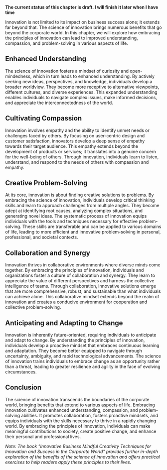 **The current status of this chapter is draft. I will finish it later when I have time**

Innovation is not limited to its impact on business success alone; it extends far beyond that. The science of innovation brings numerous benefits that go beyond the corporate world. In this chapter, we will explore how embracing the principles of innovation can lead to improved understanding, compassion, and problem-solving in various aspects of life.

Enhanced Understanding
----------------------

The science of innovation fosters a mindset of curiosity and open-mindedness, which in turn leads to enhanced understanding. By actively seeking new ideas, perspectives, and knowledge, individuals develop a broader worldview. They become more receptive to alternative viewpoints, different cultures, and diverse experiences. This expanded understanding enables individuals to navigate complex issues, make informed decisions, and appreciate the interconnectedness of the world.

Cultivating Compassion
----------------------

Innovation involves empathy and the ability to identify unmet needs or challenges faced by others. By focusing on user-centric design and customer satisfaction, innovators develop a deep sense of empathy towards their target audience. This empathy extends beyond the development of products or services; it translates into a genuine concern for the well-being of others. Through innovation, individuals learn to listen, understand, and respond to the needs of others with compassion and empathy.

Creative Problem-Solving
------------------------

At its core, innovation is about finding creative solutions to problems. By embracing the science of innovation, individuals develop critical thinking skills and learn to approach challenges from multiple angles. They become adept at identifying root causes, analyzing complex situations, and generating novel ideas. The systematic process of innovation equips individuals with the tools and techniques necessary for effective problem-solving. These skills are transferable and can be applied to various domains of life, leading to more efficient and innovative problem-solving in personal, professional, and societal contexts.

Collaboration and Synergy
-------------------------

Innovation thrives in collaborative environments where diverse minds come together. By embracing the principles of innovation, individuals and organizations foster a culture of collaboration and synergy. They learn to appreciate the value of different perspectives and harness the collective intelligence of teams. Through collaboration, innovative solutions emerge that are more comprehensive, robust, and sustainable than what individuals can achieve alone. This collaborative mindset extends beyond the realm of innovation and creates a conducive environment for cooperation and collective problem-solving.

Anticipating and Adapting to Change
-----------------------------------

Innovation is inherently future-oriented, requiring individuals to anticipate and adapt to change. By understanding the principles of innovation, individuals develop a proactive mindset that embraces continuous learning and adaptation. They become better equipped to navigate through uncertainty, ambiguity, and rapid technological advancements. The science of innovation trains individuals to embrace change as an opportunity rather than a threat, leading to greater resilience and agility in the face of evolving circumstances.

Conclusion
----------

The science of innovation transcends the boundaries of the corporate world, bringing benefits that extend to various aspects of life. Embracing innovation cultivates enhanced understanding, compassion, and problem-solving abilities. It promotes collaboration, fosters proactive mindsets, and equips individuals with the skills necessary to thrive in a rapidly changing world. By embracing the principles of innovation, individuals can make meaningful contributions to society, create positive change, and enhance their personal and professional lives.

*Note: The book "Innovative Business Mindful Creativity Techniques for Innovation and Success in the Corporate World" provides further in-depth exploration of the benefits of the science of innovation and offers practical exercises to help readers apply these principles to their lives.*
